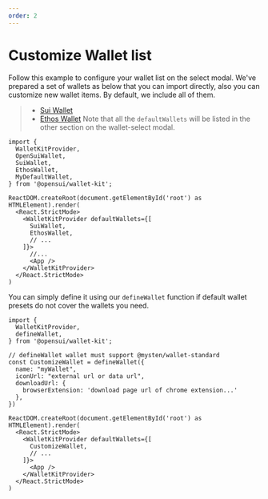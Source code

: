 ```yaml
---
order: 2
---
```


# Customize Wallet list

Follow this example to configure your wallet list on the select modal. We've prepared a set of wallets as below that you can import directly, also you can customize new wallet items. By default, we include all of them.

> - [Sui Wallet](https://chrome.google.com/webstore/detail/sui-wallet/opcgpfmipidbgpenhmajoajpbobppdil)
> - [Ethos Wallet](https://chrome.google.com/webstore/detail/ethos-sui-wallet/mcbigmjiafegjnnogedioegffbooigli)
> Note that all the `defaultWallets` will be listed in the other section on the wallet-select modal.

```
import {
  WalletKitProvider,
  OpenSuiWallet,
  SuiWallet,
  EthosWallet,
  MyDefaultWallet,
} from '@opensui/wallet-kit';

ReactDOM.createRoot(document.getElementById('root') as HTMLElement).render(
  <React.StrictMode>
    <WalletKitProvider defaultWallets={[
      SuiWallet,
      EthosWallet,
      // ...
    ]}>
      //...
      <App />
    </WalletKitProvider>
  </React.StrictMode>
)
```

You can simply define it using our `defineWallet` function if default wallet presets do not cover the wallets you need.

```
import {
  WalletKitProvider,
  defineWallet,
} from '@opensui/wallet-kit';

// defineWallet wallet must support @mysten/wallet-standard
const CustomizeWallet = defineWallet({
  name: "myWallet",
  iconUrl: "external url or data url",
  downloadUrl: {
    browserExtension: 'download page url of chrome extension...'
  },
})

ReactDOM.createRoot(document.getElementById('root') as HTMLElement).render(
  <React.StrictMode>
    <WalletKitProvider defaultWallets={[
      CustomizeWallet,
      // ...
    ]}>
      <App />
    </WalletKitProvider>
  </React.StrictMode>
)
```
